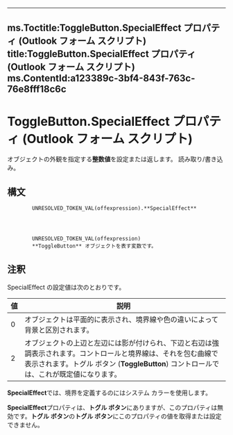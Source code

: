 

---
ms.Toctitle:ToggleButton.SpecialEffect プロパティ (Outlook フォーム スクリプト)
title:ToggleButton.SpecialEffect プロパティ (Outlook フォーム スクリプト)
ms.ContentId:a123389c-3bf4-843f-763c-76e8fff18c6c
---
# ToggleButton.SpecialEffect プロパティ (Outlook フォーム スクリプト)




オブジェクトの外観を指定する**整数値**を設定または返します。 読み取り/書き込み。

## 構文

            UNRESOLVED_TOKEN_VAL(offexpression).**SpecialEffect**




            UNRESOLVED_TOKEN_VAL(offexpression)
            **ToggleButton** オブジェクトを表す変数です。



## 注釈
SpecialEffect の設定値は次のとおりです。

|**値**|**説明**|
|---|---|
|0|オブジェクトは平面的に表示され、境界線や色の違いによって背景と区別されます。|
|2|オブジェクトの上辺と左辺には影が付けられ、下辺と右辺は強調表示されます。コントロールと境界線は、それを包む曲線で表示されます。トグル ボタン (**ToggleButton**) コントロールでは、これが既定値になります。|



**SpecialEffect**では、境界を定義するのにはシステム カラーを使用します。



**SpecialEffect**プロパティは、**トグル ボタン**にありますが、このプロパティは無効です。**トグル ボタン**の**トグル ボタン**にこのプロパティの値を取得または設定できません。




